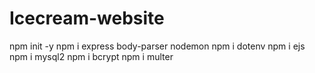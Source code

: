 # Icecream-website
npm init -y
npm i express body-parser nodemon
npm i dotenv
npm i ejs
npm i mysql2
npm i bcrypt
npm i multer
